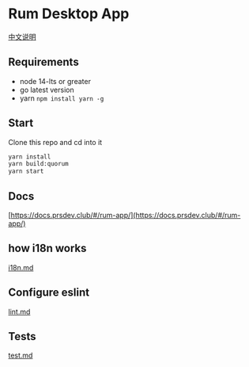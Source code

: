 # Rum Desktop App

[中文说明](README_cn.md)

## Requirements
- node 14-lts or greater
- go latest version
- yarn `npm install yarn -g`

## Start
Clone this repo and cd into it
```sh
yarn install
yarn build:quorum
yarn start
```

## Docs
[https://docs.prsdev.club/#/rum-app/](https://docs.prsdev.club/#/rum-app/)

## how i18n works
[i18n.md](docs/i18n.md)

## Configure eslint
[lint.md](docs/lint.md)

## Tests
[test.md](docs/test.md)
